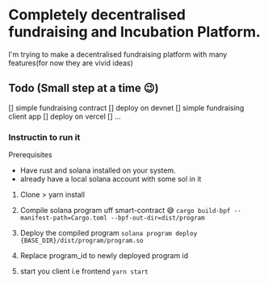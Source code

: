 # Completely decentralised fundraising and Incubation Platform.
I'm trying to make a decentralised fundraising platform with many features(for now they are vivid ideas)

## Todo (Small step at a time 😉)
[] simple fundraising contract
[] deploy on devnet
[] simple fundraising client app
[] deploy on vercel
[] ...


### Instructin to run it

Prerequisites
- Have rust and solana installed on your system.
- already have a local solana account with some sol in it

1. Clone > yarn install

2. Compile solana program uff smart-contract 😅
```cargo build-bpf --manifest-path=Cargo.toml --bpf-out-dir=dist/program```

3. Deploy the compiled program
```solana program deploy {BASE_DIR}/dist/program/program.so```

4. Replace program_id to newly deployed program id

5. start you client i.e frontend
``` yarn start ```